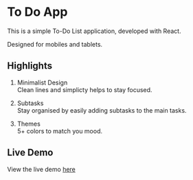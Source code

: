 # To Do App

This is a simple To-Do List application, developed with React.

Designed for mobiles and tablets.

## Highlights

1. Minimalist Design <br />
Clean lines and simplicty helps to stay focused.

2. Subtasks <br />
Stay organised by easily adding subtasks to the main tasks.

3. Themes <br />
5+ colors to match you mood.

## Live Demo

View the live demo [here](https://cool-crisp-d786e4.netlify.app)
